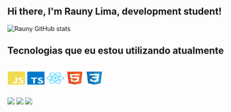 ## Hi there, I'm Rauny Lima, development student!


![Rauny GitHub stats](https://github-readme-stats.vercel.app/api?username=raunygl&show_icons=true&theme=transparent)

## Tecnologias que eu estou utilizando atualmente

<div style="display: inline_block"><br>
  <img align="center" alt="Raw-Js" height="30" width="40" src="https://raw.githubusercontent.com/devicons/devicon/master/icons/javascript/javascript-plain.svg">
  <img align="center" alt="Raw-Ts" height="30" width="40" src="https://raw.githubusercontent.com/devicons/devicon/master/icons/typescript/typescript-plain.svg">
  <img align="center" alt="Raw-React" height="30" width="40" src="https://raw.githubusercontent.com/devicons/devicon/master/icons/react/react-original.svg">
  <img align="center" alt="Raw-HTML" height="30" width="40" src="https://raw.githubusercontent.com/devicons/devicon/master/icons/html5/html5-original.svg">
  <img align="center" alt="Raw-CSS" height="30" width="40" 
src="https://raw.githubusercontent.com/devicons/devicon/master/icons/css3/css3-original.svg">          
  </div>
  
  ##
 
<div> 
  <a href="https://www.instagram.com/raunygerald/" target="_blank"><img src="https://img.shields.io/badge/-Instagram-%23E4405F?style=for-the-badge&logo=instagram&logoColor=white" target="_blank"></a>
  <a href = "mailto:rauny.limaa@gmail.com"><img src="https://img.shields.io/badge/-Gmail-%23333?style=for-the-badge&logo=gmail&logoColor=white" target="_blank"></a>
  <a href="https://www.linkedin.com/in/rauny-lima-25968323b/" target="_blank"><img src="https://img.shields.io/badge/-LinkedIn-%230077B5?style=for-the-badge&logo=linkedin&logoColor=white" target="_blank"></a> 
  
</div>
